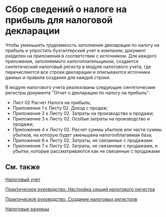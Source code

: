 # Сбор сведений о налоге на прибыль для налоговой декларации

Чтобы уменьшить трудоемкость заполнения декларации по налогу на прибыль и упростить бухгалтерский учет в компании, документ разделен на приложения в соответствии с источником. Для каждого приложения, заполняемого налогоплательщиком, создается синтетический налоговый регистр в модуле налогового учета, где перечисляются все строки декларации и описываются источники данных и правила создания для каждой строки.

 

В модуле налогового учета реализованы следующие синтетические регистры документа "Отчет о декларации по налогу на прибыль": 

- Лист 02 Расчет Налога на прибыль;
- Приложение 1 к Листу 02. Доход с продаж;
- Приложение 2 к Листу 02. Затраты на производство и продажи;
- Приложение 3 к Листу 02. Особые затраты на производство и продажи;
- Приложение 4 к Листу 02. Расчет суммы убытков или части суммы убытков, на которую будет уменьшена налогооблагаемая база;
- Приложение 6 к Листу 02. Затраты, не связанные с продажами
- Приложение 7 к Листу 02. Затраты, не связанные с продажами, и убытки, которые рассматриваются как не связанные с продажами

 

## См. также 

[Налоговый учет]()

[Практическое руководство. Настройка секций налогового регистра]()

[Практическое руководство. Создание налоговых регистров]()

[Налоговые разницы]()